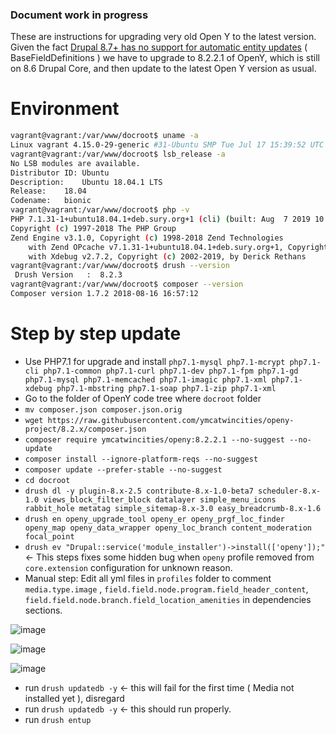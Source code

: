 ### Document work in progress

These are instructions for upgrading very old Open Y to the latest version.
Given the fact [Drupal 8.7+ has no support for automatic entity updates](https://www.drupal.org/node/3034742) ( BaseFieldDefinitions ) we have to upgrade to 8.2.2.1 of OpenY, which is still on 8.6 Drupal Core, and then update to the latest Open Y version as usual.

# Environment

```sh
vagrant@vagrant:/var/www/docroot$ uname -a
Linux vagrant 4.15.0-29-generic #31-Ubuntu SMP Tue Jul 17 15:39:52 UTC 2018 x86_64 x86_64 x86_64 GNU/Linux
vagrant@vagrant:/var/www/docroot$ lsb_release -a
No LSB modules are available.
Distributor ID:	Ubuntu
Description:	Ubuntu 18.04.1 LTS
Release:	18.04
Codename:	bionic
vagrant@vagrant:/var/www/docroot$ php -v
PHP 7.1.31-1+ubuntu18.04.1+deb.sury.org+1 (cli) (built: Aug  7 2019 10:23:12) ( NTS )
Copyright (c) 1997-2018 The PHP Group
Zend Engine v3.1.0, Copyright (c) 1998-2018 Zend Technologies
    with Zend OPcache v7.1.31-1+ubuntu18.04.1+deb.sury.org+1, Copyright (c) 1999-2018, by Zend Technologies
    with Xdebug v2.7.2, Copyright (c) 2002-2019, by Derick Rethans
vagrant@vagrant:/var/www/docroot$ drush --version
 Drush Version   :  8.2.3 
vagrant@vagrant:/var/www/docroot$ composer --version
Composer version 1.7.2 2018-08-16 16:57:12
```

# Step by step update

* Use PHP7.1 for upgrade and install `php7.1-mysql php7.1-mcrypt php7.1-cli php7.1-common php7.1-curl php7.1-dev php7.1-fpm php7.1-gd php7.1-mysql php7.1-memcached php7.1-imagic php7.1-xml php7.1-xdebug php7.1-mbstring php7.1-soap php7.1-zip php7.1-xml`
* Go to the folder of OpenY code tree where `docroot` folder
* `mv composer.json composer.json.orig`
* `wget https://raw.githubusercontent.com/ymcatwincities/openy-project/8.2.x/composer.json`
* `composer require ymcatwincities/openy:8.2.2.1 --no-suggest --no-update`
* `composer install --ignore-platform-reqs --no-suggest`
* `composer update --prefer-stable --no-suggest`
* `cd docroot`
* `drush dl -y plugin-8.x-2.5 contribute-8.x-1.0-beta7 scheduler-8.x-1.0 views_block_filter_block datalayer simple_menu_icons rabbit_hole metatag simple_sitemap-8.x-3.0 easy_breadcrumb-8.x-1.6`
* `drush en openy_upgrade_tool openy_er openy_prgf_loc_finder openy_map openy_data_wrapper openy_loc_branch content_moderation focal_point`
* `drush ev "Drupal::service('module_installer')->install(['openy']);"` <- This steps fixes some hidden bug when `openy` profile removed from `core.extension` configuration for unknown reason.
* Manual step: Edit all yml files in `profiles` folder to comment `media.type.image` , `field.field.node.program.field_header_content`, `field.field.node.branch.field_location_amenities` in dependencies sections.

![image](https://user-images.githubusercontent.com/563412/64005803-bc94cc80-cb19-11e9-8137-702d141c48e5.png)

![image](https://user-images.githubusercontent.com/563412/64005817-c1598080-cb19-11e9-8a04-9be0c7f3a15a.png)

![image](https://user-images.githubusercontent.com/563412/64005820-c61e3480-cb19-11e9-9853-dbad3c17d851.png)


* run `drush updatedb -y` <- this will fail for the first time ( Media not installed yet ), disregard
* run `drush updatedb -y` <- this should run properly.
* run `drush entup`


